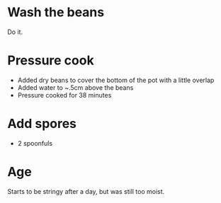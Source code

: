 # Wash the beans
Do it.
# Pressure cook
* Added dry beans to cover the bottom of the pot with a little overlap
* Added water to ~.5cm above the beans
* Pressure cooked for 38 minutes
# Add spores
* 2 spoonfuls
# Age
Starts to be stringy after a day, but was still too moist.
